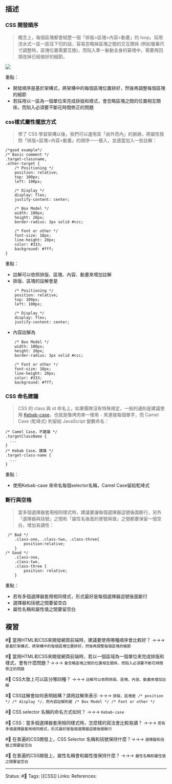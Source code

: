 ## 描述

### CSS 開發順序

> 概念上，每個區塊都會經歷一個「排版>區塊>內容>動畫」的 loop。採用流水式一區一區往下切的話，容易忽略掉區塊之間的交互關係 (例如螢幕尺寸調整時，區塊位置需要互換)，而陷入牽一髮動全身的窘境中，需要再回頭改掉已經做好的細節。


![](https://assets-lighthouse.alphacamp.co/uploads/image/file/16202/ExportedContentImage_02.png)

重點：
- 開發順序是基於架構式，將架構中的每個區塊位置排好，然後再調整每個區塊的細節
- 若採用以一區為一個單位來完成排版和樣式，會忽略區塊之間的位置相互關係，而陷入必須要不斷花時間修正的問題


### css樣式屬性擺放方式

> 學了 CSS 學習架構以後，我們可以運用其「由外而內」的脈絡，將屬性按照「排版>區塊>內容>動畫」的順序一一擺入，並適當加入一些註解：


```
/*good example*/
/* Basic comment */
.target-classname,
.other-target {
    /* Positioning */
    position: relative;
    top: 100px;
    left: 100px;
    
    /* Display */
    display: flex;
    justify-content: center;
    
    /* Box Model */
    width: 100px;
    height: 20px;
    border-radius: 3px solid #ccc;
    
    /* Font or other */
    font-size: 18px;
    line-height: 20px;
    color: #333;
    background: #fff;
}

```

重點：
- 註解可以依照排版、區塊、內容、動畫來增加註解
- 排版、區塊的註解會是 
```
    /* Positioning */
    position: relative;
    top: 100px;
    left: 100px;
    
    /* Display */
    display: flex;
    justify-content: center;
```
- 內容註解為
```
    /* Box Model */
    width: 100px;
    height: 20px;
    border-radius: 3px solid #ccc;
    
    /* Font or other */
    font-size: 18px;
    line-height: 20px;
    color: #333;
    background: #fff;
```

### CSS 命名建議

> CSS 的 class 與 id 命名上，如果團隊沒有特殊規定，一般的通則是建議使用 [Kebab-case](https://medium.com/better-programming/string-case-styles-camel-pascal-snake-and-kebab-case-981407998841)，也就是像烤肉串一樣用 `-` 來連接每個單字，而 Camel Case (駝峰式) 則留給 JavaScript 變數命名：

```
/* Camel Case，不建議 */
.targetClassName {
  ...
}
/* Kebab Case，建議 */
.target-class-name {
  ...
}
```

重點：
- 使用Kebab-case 來命名每個selector名稱，Camel Case留給駝峰式

### 斷行與空格

> 當多個選擇器套用相同樣式時，建議要讓每個選擇器逗號後面斷行，另外「選擇器與括號」之間和「屬性名後面的冒號與值」之間都要保留一個空白，增加易讀性：

```
 /* Bad */
    .class-one, .class-two, .class-three{ 
        position:relative;
    }
/* Good */
    .class-one,
    .class-two,
    .class-three { 
        position: relative; 
    }
```

重點：
- 若有多個選擇器套用相同樣式，形式最好是每個選擇器逗號後面斷行
- 選擇器和括號之間要留空白
- 屬性名稱和屬性值之間要留空白

## 複習
#🧠 當用HTML和CSS來開發網頁前端時，建議要使用哪種順序會比較好？ ->->-> `是基於架構式，將架構中的每個區塊位置排好，然後再調整每個區塊的細節`
<!--SR:!2022-09-28,5,230-->

#🧠 當用HTML和CSS來開發網頁前端時，若以一個區域為一個單位來完成排版和樣式，會有什麼問題？->->-> `會忽略區塊之間的位置相互關係，而陷入必須要不斷花時間修正的問題`
<!--SR:!2022-10-18,25,250-->

#🧠 CSS大致上可以區分哪四種？ ->->-> `註解可以依照排版、區塊、內容、動畫來增加註解`
<!--SR:!2022-09-24,3,250-->


#🧠 CSS註解會如何表明結構？請用註解來表示 ->->-> `排版、區塊是 /* position */ /* display */，而內容註解則是 /* Box Model */ /* Font or other */`
<!--SR:!2022-10-12,21,250-->


#🧠 CSS selector 名稱的命名方式如何？ ->->-> `Kebab-case`
<!--SR:!2022-10-10,20,250-->


#🧠  CSS：當多個選擇器套用相同樣式時，怎麼樣的寫法會比較易讀？ ->->-> `若有多個選擇器套用相同樣式，形式最好是每個選擇器逗號後面斷行`
<!--SR:!2022-10-16,23,250-->

#🧠 在普遍的CSS開發上，CSS Selector 名稱和括號保持什麼？->->-> `選擇器和括號之間要留空白`
<!--SR:!2022-10-15,23,250-->

#🧠 在普遍的CSS開發上，屬性名稱會和屬性值保持什麼？ ->->-> `屬性名稱和屬性值之間要留空白`
<!--SR:!2022-09-27,10,250-->


---
Status: #🌱 
Tags:
[[CSS]]
Links:
References: